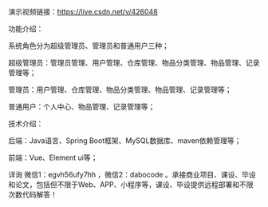 演示视频链接：https://live.csdn.net/v/426048

功能介绍：

系统角色分为超级管理员、管理员和普通用户三种；

超级管理员：管理员管理、用户管理、仓库管理、物品分类管理、物品管理、记录管理等；

管理员：用户管理、仓库管理、物品分类管理、物品管理、记录管理等；

普通用户：个人中心、物品管理、记录管理等；

技术介绍：

后端：Java语言、Spring Boot框架、MySQL数据库、maven依赖管理等；

前端：Vue、Element ui等；

详询 微信1：egvh56ufy7hh ，微信2：dabocode 。承接商业项目、课设、毕设和论文，包括但不限于Web、APP、小程序等，课设、毕设提供远程部署和不限次数代码解答！
